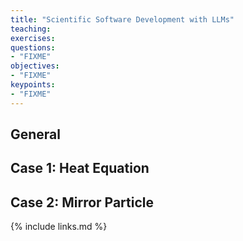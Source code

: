 ```yaml
---
title: "Scientific Software Development with LLMs"
teaching: 
exercises: 
questions:
- "FIXME"
objectives:
- "FIXME"
keypoints:
- "FIXME"
---
```


## General

## Case 1: Heat Equation

## Case 2: Mirror Particle

{% include links.md %}
